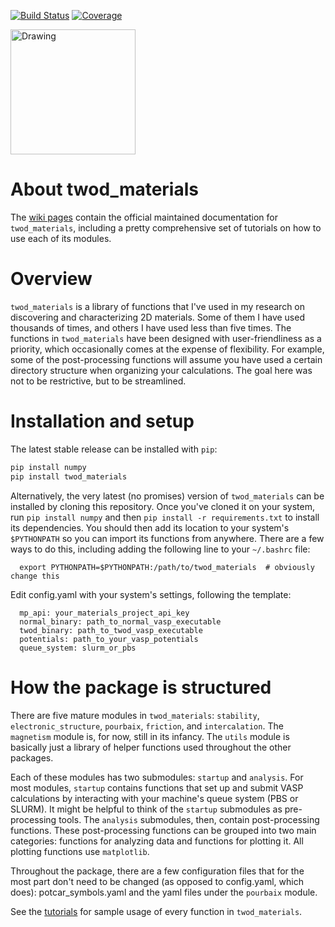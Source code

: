 [![Build Status](https://travis-ci.org/ashtonmv/twod_materials.svg?branch=master)](https://travis-ci.org/ashtonmv/twod_materials)
[![Coverage](https://codecov.io/gh/ashtonmv/twod_materials/coverage.svg?branch=master)](https://codecov.io/gh/ashtonmv/twod_materials)

<img src="https://s3.amazonaws.com/mashton/twod_materials_logo.png" alt="Drawing" style="width: 200px;"/>

About twod_materials
====================

The [wiki pages](https://github.com/ashtonmv/twod_materials/wiki) contain the official maintained documentation for `twod_materials`, including a pretty comprehensive set of tutorials on how to use each of its modules.

# Overview #

`twod_materials` is a library of functions that I've used in my research on
discovering and characterizing 2D materials. Some of them I have used thousands
of times, and others I have used less than five times. The functions in
`twod_materials` have been designed with user-friendliness as a priority,
which occasionally comes at the expense of flexibility. For example, some of the
post-processing functions will assume you have used a certain directory
structure when organizing your calculations. The goal here was not to be
restrictive, but to be streamlined.

# Installation and setup #

The latest stable release can be installed with ``pip``:
```bash
pip install numpy
pip install twod_materials
```

Alternatively, the very latest (no promises) version of `twod_materials` can be installed by cloning this repository. Once you've cloned it
on your system, run `pip install numpy` and then
`pip install -r requirements.txt` to install its dependencies. You should then
add its location to your system's `$PYTHONPATH` so you can import its
functions from anywhere. There are a few ways to do this, including adding the
following line to your `~/.bashrc` file:
```
  export PYTHONPATH=$PYTHONPATH:/path/to/twod_materials  # obviously change this
```
Edit config.yaml with your system's settings, following the template:
```
  mp_api: your_materials_project_api_key
  normal_binary: path_to_normal_vasp_executable
  twod_binary: path_to_twod_vasp_executable
  potentials: path_to_your_vasp_potentials
  queue_system: slurm_or_pbs
```

# How the package is structured #

There are five mature modules in `twod_materials`: `stability`,
`electronic_structure`, `pourbaix`, `friction`, and `intercalation`.
The `magnetism` module is, for now, still in its infancy. The `utils` module
is basically just a library of helper functions used throughout the other
packages.

Each of these modules has two submodules: `startup` and `analysis`. For
most modules, `startup` contains functions that set up and submit VASP
calculations by interacting with your machine's queue system (PBS or SLURM). It
might be helpful to think of the `startup` submodules as pre-processing tools.
The `analysis` submodules, then, contain post-processing functions. These
post-processing functions can be grouped into two main categories: functions for
analyzing data and functions for plotting it. All plotting functions use
`matplotlib`.

Throughout the package, there are a few configuration files that for the most
part don't need to be changed (as opposed to config.yaml, which does):
potcar_symbols.yaml and the yaml files under the `pourbaix` module.

See the [tutorials](https://github.com/ashtonmv/twod_materials/wiki/Tutorial-1:-stability) for sample usage of every function in `twod_materials`.
